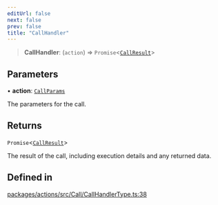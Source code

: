 ```yaml
---
editUrl: false
next: false
prev: false
title: "CallHandler"
---
```


> **CallHandler**: (`action`) => `Promise`\<[`CallResult`](/reference/tevm/actions/type-aliases/callresult/)\>

## Parameters

• **action**: [`CallParams`](/reference/tevm/actions/type-aliases/callparams/)

The parameters for the call.

## Returns

`Promise`\<[`CallResult`](/reference/tevm/actions/type-aliases/callresult/)\>

The result of the call, including execution details and any returned data.

## Defined in

[packages/actions/src/Call/CallHandlerType.ts:38](https://github.com/qbzzt/tevm-monorepo/blob/main/packages/actions/src/Call/CallHandlerType.ts#L38)
